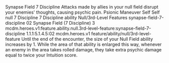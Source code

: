 <ability>
  <name>Synapse Field</name>
  <cost>7 Discipline</cost>
  <flavor>Attacks made by allies in your null field disrupt your enemies&apos; thoughts, causing psychic pain.</flavor>
  <keywords>
    <keyword>Psionic</keyword>
  </keywords>
  <type>Maneuver</type>
  <distance>Self</distance>
  <target>Self</target>
  <metadata>
    <class>null</class>
    <cost>7 Discipline</cost>
    <cost_amount>7</cost_amount>
    <cost_resource>Discipline</cost_resource>
    <feature_type>ability</feature_type>
    <file_dpath>Null/3rd-Level Features</file_dpath>
    <item_id>synapse-field-7-discipline</item_id>
    <item_index>02</item_index>
    <item_name>Synapse Field (7 Discipline)</item_name>
    <level>3</level>
    <scc>mcdm.heroes.v1:feature.ability.null.3rd-level-feature:synapse-field-7-discipline</scc>
    <scdc>1.1.1:5.1.4.5:02</scdc>
    <source>mcdm.heroes.v1</source>
    <type>feature/ability/null/3rd-level-feature</type>
  </metadata>
  <effects>
    <effect type="mundane">Until the end of the encounter, the size of your Null Field ability increases by 1. While the area of that ability is enlarged this way, whenever an enemy in the area takes rolled damage, they take extra psychic damage equal to twice your Intuition score.</effect>
  </effects>
</ability>
